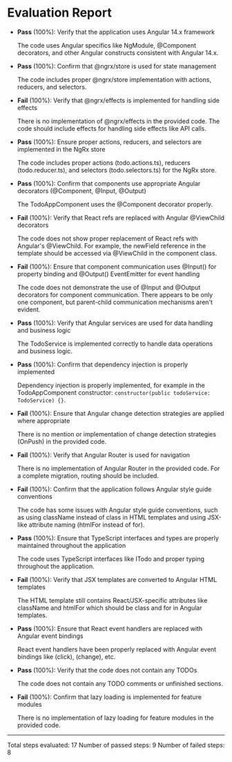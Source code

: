 # Evaluation Report

- **Pass** (100%): Verify that the application uses Angular 14.x framework
  
  The code uses Angular specifics like NgModule, @Component decorators, and other Angular constructs consistent with Angular 14.x.

- **Pass** (100%): Confirm that @ngrx/store is used for state management
  
  The code includes proper @ngrx/store implementation with actions, reducers, and selectors.

- **Fail** (100%): Verify that @ngrx/effects is implemented for handling side effects
  
  There is no implementation of @ngrx/effects in the provided code. The code should include effects for handling side effects like API calls.

- **Pass** (100%): Ensure proper actions, reducers, and selectors are implemented in the NgRx store
  
  The code includes proper actions (todo.actions.ts), reducers (todo.reducer.ts), and selectors (todo.selectors.ts) for the NgRx store.

- **Pass** (100%): Confirm that components use appropriate Angular decorators (@Component, @Input, @Output)
  
  The TodoAppComponent uses the @Component decorator properly.

- **Fail** (100%): Verify that React refs are replaced with Angular @ViewChild decorators
  
  The code does not show proper replacement of React refs with Angular's @ViewChild. For example, the newField reference in the template should be accessed via @ViewChild in the component class.

- **Fail** (100%): Ensure that component communication uses @Input() for property binding and @Output() EventEmitter for event handling
  
  The code does not demonstrate the use of @Input and @Output decorators for component communication. There appears to be only one component, but parent-child communication mechanisms aren't evident.

- **Pass** (100%): Verify that Angular services are used for data handling and business logic
  
  The TodoService is implemented correctly to handle data operations and business logic.

- **Pass** (100%): Confirm that dependency injection is properly implemented
  
  Dependency injection is properly implemented, for example in the TodoAppComponent constructor: `constructor(public todoService: TodoService) {}`.

- **Fail** (100%): Ensure that Angular change detection strategies are applied where appropriate
  
  There is no mention or implementation of change detection strategies (OnPush) in the provided code.

- **Fail** (100%): Verify that Angular Router is used for navigation
  
  There is no implementation of Angular Router in the provided code. For a complete migration, routing should be included.

- **Fail** (100%): Confirm that the application follows Angular style guide conventions
  
  The code has some issues with Angular style guide conventions, such as using className instead of class in HTML templates and using JSX-like attribute naming (htmlFor instead of for).

- **Pass** (100%): Ensure that TypeScript interfaces and types are properly maintained throughout the application
  
  The code uses TypeScript interfaces like ITodo and proper typing throughout the application.

- **Fail** (100%): Verify that JSX templates are converted to Angular HTML templates
  
  The HTML template still contains React/JSX-specific attributes like className and htmlFor which should be class and for in Angular templates.

- **Pass** (100%): Ensure that React event handlers are replaced with Angular event bindings
  
  React event handlers have been properly replaced with Angular event bindings like (click), (change), etc.

- **Pass** (100%): Verify that the code does not contain any TODOs
  
  The code does not contain any TODO comments or unfinished sections.

- **Fail** (100%): Confirm that lazy loading is implemented for feature modules
  
  There is no implementation of lazy loading for feature modules in the provided code.

---

Total steps evaluated: 17
Number of passed steps: 9
Number of failed steps: 8